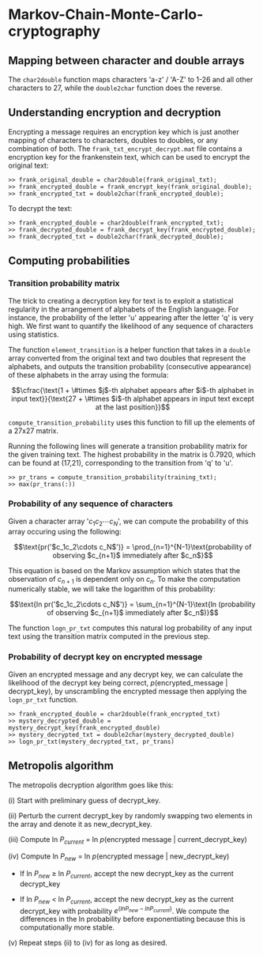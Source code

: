 # Markov-Chain-Monte-Carlo-cryptography

## Mapping between character and double arrays

The `char2double` function maps characters 'a-z' / 'A-Z' to 1-26 and all other characters to 27, while the `double2char` function does the reverse.

## Understanding encryption and decryption

Encrypting a message requires an encryption key which is just another mapping of characters to characters, doubles to doubles, or any combination of both. The `frank_txt_encrypt_decrypt.mat` file contains a encryption key for the frankenstein text, which can be used to encrypt the original text:
```
>> frank_original_double = char2double(frank_original_txt);
>> frank_encrypted_double = frank_encrypt_key(frank_original_double);
>> frank_encrypted_txt = double2char(frank_encrypted_double);
```
To decrypt the text:
```
>> frank_encrypted_double = char2double(frank_encrypted_txt);
>> frank_decrypted_double = frank_decrypt_key(frank_encrypted_double);
>> frank_decrypted_txt = double2char(frank_decrypted_double);
```

## Computing probabilities

### Transition probability matrix

The trick to creating a decryption key for text is to exploit a statistical regularity in the arrangement of alphabets of the English language. For instance, the probability of the letter 'u' appearing after the letter 'q' is very high. We first want to quantify the likelihood of any sequence of characters using statistics.

The function `element_transition` is a helper function that takes in a `double` array converted from the original text and two doubles that represent the alphabets, and outputs the transition probability (consecutive appearance) of these alphabets in the array using the formula:

```math
\cfrac{\text{1 + \#times $j$-th alphabet appears after $i$-th alphabet in input text}}{\text{27 + \#times $i$-th alphabet appears in input text except at the last position}}
```

`compute_transition_probability` uses this function to fill up the elements of a 27x27 matrix.

Running the following lines will generate a transition probability matrix for the given training text. The highest probability in the matrix is 0.7920, which can be found at (17,21), corresponding to the transition from 'q' to 'u'.

``` 
>> pr_trans = compute_transition_probability(training_txt);
>> max(pr_trans(:))
```

### Probability of any sequence of characters

Given a character array '$c_1c_2\cdots c_N$', we can compute the probability of this array occuring using the following:

```math
\text{pr('$c_1c_2\cdots c_N$')} = \prod_{n=1}^{N-1}\text{probability of observing $c_{n+1}$ immediately after $c_n$}
```

This equation is based on the Markov assumption which states that the observation of $c_{n+1}$ is dependent only on $c_n$. 
To make the computation numerically stable, we will take the logarithm of this probability:

```math
\text{ln pr('$c_1c_2\cdots c_N$')} = \sum_{n=1}^{N-1}\text{ln (probability of observing $c_{n+1}$ immediately after $c_n$)}
```

The function `logn_pr_txt` computes this natural log probability of any input text using the transition matrix computed in the previous step.

### Probability of decrypt key on encrypted message

Given an encrypted message and any decrypt key, we can calculate the likelihood of the decrypt key being correct, $p$(encrypted_message | decrypt_key), by unscrambling the encrypted message then applying the `logn_pr_txt` function.

```
>> frank_encrypted_double = char2double(frank_encrypted_txt)
>> mystery_decrypted_double = mystery_decrypt_key(frank_encrypted_double)
>> mystery_decrypted_txt = double2char(mystery_decrypted_double)
>> logn_pr_txt(mystery_decrypted_txt, pr_trans)
```

## Metropolis algorithm

The metropolis decryption algorithm goes like this:

(i) Start with preliminary guess of decrypt_key.

(ii) Perturb the current decrypt_key by randomly swapping two elements in the array and denote it as new_decrypt_key. 

(iii) Compute ln $P_{current}$ = ln $p$(encrypted message | current_decrypt_key)

(iv) Compute ln $P_{new}$ = ln $p$(encrypted message | new_decrypt_key)

- If ln $P_{new}$ $\geq$ ln $P_{current}$, accept the new decrypt_key as the current decrypt_key

- If ln $P_{new}$ $<$ ln $P_{current}$, accept the new decrypt_key as the current decrypt_key with probability $e^{(ln P_{new} − ln P_{current})}$. We compute the differences in the ln probability before exponentiating because this is computationally more stable.

(v) Repeat steps (ii) to (iv) for as long as desired.
